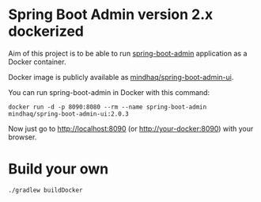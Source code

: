 # Spring Boot Admin version 2.x dockerized

Aim of this project is to be able to run [spring-boot-admin](https://github.com/codecentric/spring-boot-admin) application as a Docker container.

Docker image is publicly available as [mindhaq/spring-boot-admin-ui](https://hub.docker.com/r/mindhaq/spring-boot-admin-ui/).

You can run spring-boot-admin in Docker with this command:

`
docker run -d -p 8090:8080 --rm --name spring-boot-admin mindhaq/spring-boot-admin-ui:2.0.3
`

Now just go to <http://localhost:8090> (or <http://your-docker:8090>) with your browser.


# Build your own

`
./gradlew buildDocker
`
